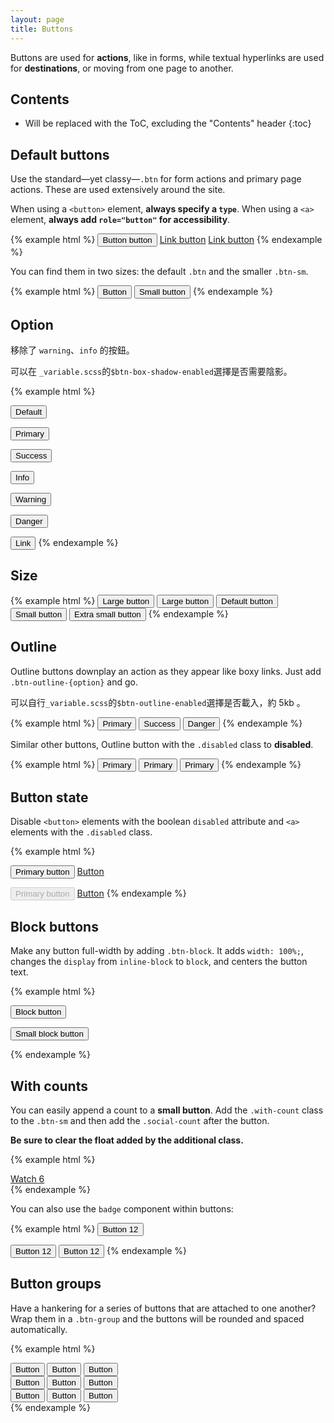 ```yaml
---
layout: page
title: Buttons
---
```


Buttons are used for **actions**, like in forms, while textual hyperlinks are used for **destinations**, or moving from one page to another.

## Contents

* Will be replaced with the ToC, excluding the "Contents" header
{:toc}

## Default buttons

Use the standard—yet classy—`.btn` for form actions and primary page actions. These are used extensively around the site.

When using a `<button>` element, **always specify a `type`**. When using a `<a>` element, **always add `role="button"` for accessibility**.

{% example html %}
<button class="btn" type="button">Button button</button>
<a class="btn" href="#" role="button">Link button</a>
<a class="btn btn-default" href="#" role="button">Link button</a>
{% endexample %}

You can find them in two sizes: the default `.btn` and the smaller `.btn-sm`.

{% example html %}
<button class="btn btn-default" type="button">Button</button>
<button class="btn btn-default btn-sm" type="button">Small button</button>
{% endexample %}

## Option

移除了 `warning`、`info` 的按鈕。

可以在 `_variable.scss`的`$btn-box-shadow-enabled`選擇是否需要陰影。

{% example html %}
<!-- 標準按鈕，在大部分一般選項使用 -->
<button type="button" class="btn btn-default">Default</button>

<!-- 主要色，請作為畫面上最重要的執行選項 -->
<button type="button" class="btn btn-primary">Primary</button>

<!-- 用於成功，或者執行完成上 -->
<button type="button" class="btn btn-success">Success</button>

<!-- 用於資訊顯示按鈕 -->
<button type="button" class="btn btn-info">Info</button>

<!-- 警告提示按鈕 -->
<button type="button" class="btn btn-warning">Warning</button>

<!-- 錯誤或是帶有危險動作按鈕 -->
<button type="button" class="btn btn-danger">Danger</button>

<!-- 也可以作為一般連結使用 -->
<button type="button" class="btn btn-link">Link</button>
{% endexample %}

## Size

{% example html %}
<button type="button" class="btn btn-primary btn-lg">Large button</button>
<button type="button" class="btn btn-default btn-lg">Large button</button>
<button type="button" class="btn btn-default">Default button</button>
<button type="button" class="btn btn-default btn-sm">Small button</button>
<button type="button" class="btn btn-default btn-xs">Extra small button</button>
{% endexample %}

## Outline

Outline buttons downplay an action as they appear like boxy links. Just add `.btn-outline-{option}` and go.

可以自行`_variable.scss`的`$btn-outline-enabled`選擇是否載入，約 5kb 。

{% example html %}
<button type="button" class="btn btn-primary-outline">Primary</button>
<button type="button" class="btn btn-success-outline">Success</button>
<button type="button" class="btn btn-danger-outline">Danger</button>
{% endexample %}

Similar other buttons, Outline button with the `.disabled` class to **disabled**.

{% example html %}
<button type="button" class="btn btn-primary-outline">Primary</button>
<button type="button" class="btn btn-primary-outline disabled">Primary</button>
<button type="button" class="btn btn-primary-outline active">Primary</button>
{% endexample %}


## Button state

Disable `<button>` elements with the boolean `disabled` attribute and `<a>` elements with the `.disabled` class.

{% example html %}
<!-- Active -->
<button type="button" class="btn btn-primary active">Primary button</button>
<a href="#" class="btn btn-default active">Button</a>

<!-- Disabled -->
<button type="button" class="btn btn-primary" disabled="">Primary button</button>
<a href="#" class="btn btn-default disabled">Button</a>
{% endexample %}


## Block buttons

Make any button full-width by adding `.btn-block`. It adds `width: 100%;`, changes the `display` from `inline-block` to `block`, and centers the button text.

{% example html %}
<p><button class="btn btn-block" type="button">Block button</button></p>
<p><button class="btn btn-sm btn-block" type="button">Small block button</button></p>
{% endexample %}

## With counts

You can easily append a count to a **small button**. Add the `.with-count` class to the `.btn-sm` and then add the `.social-count` after the button.

**Be sure to clear the float added by the additional class.**

{% example html %}
<div class="btn-group">
  <a class="btn btn-sm btn-default" href="#" role="button">
    <span class="octicon octicon-eye"></span>
    Watch
  </a>
  <a class="btn btn-sm btn-default" href="#">6</a>
</div>
{% endexample %}

You can also use the `badge` component within buttons:

{% example html %}
<button class="btn btn-default" type="button">
  Button
  <span class="badge">12</span>
</button>

<button class="btn btn-primary" type="button">
  Button
  <span class="badge">12</span>
</button>

<button class="btn btn-danger" type="button">
  Button
  <span class="badge">12</span>
</button>
{% endexample %}

## Button groups

Have a hankering for a series of buttons that are attached to one another? Wrap them in a `.btn-group` and the buttons will be rounded and spaced automatically.

{% example html %}
<div class="btn-group">
  <button class="btn" type="button">Button</button>
  <button class="btn" type="button">Button</button>
  <button class="btn" type="button">Button</button>
</div>

<div class="btn-group">
  <button class="btn btn-outline" type="button">Button</button>
  <button class="btn btn-outline" type="button">Button</button>
  <button class="btn btn-outline" type="button">Button</button>
</div>

<div class="btn-group">
  <button class="btn btn-sm" type="button">Button</button>
  <button class="btn btn-sm" type="button">Button</button>
  <button class="btn btn-sm" type="button">Button</button>
</div>
{% endexample %}

<!-- ## Hidden text button

Use `.hidden-text-expander` to indicate and toggle hidden text.

{% example html %}
<span class="hidden-text-expander">
  <a href="#">&hellip;</a>
</span>
{% endexample %}

You can also make the expander appear inline by adding `.inline` . -->
